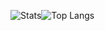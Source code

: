 ![Stats](https://github-readme-stats.vercel.app/api?username=Skyblueballykid&count_private=true&show_icons=true&theme=vue)![Top Langs](https://github-readme-stats.vercel.app/api/top-langs/?username=Skyblueballykid&exclude_repo=cs519&hide=HTML,PLpgSQL,jupyter%20notebook&layout=compact&show_icons=true&theme=vue&langs_count=10)
